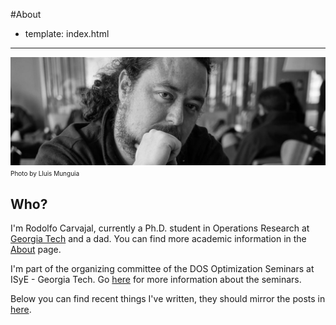 #About

- template: index.html

---------
![Photo by Lluis Munguia](portrait.jpg)
<font size="1">Photo by Lluis Munguia</font>

## Who?

I'm Rodolfo Carvajal, currently a Ph.D. student in Operations Research
at [Georgia Tech](http://www.isye.gatech.edu/) and a dad. You can find
more academic information in the [About](/~rcarvajal3/about.html) page.

I'm part of the organizing committee of the DOS Optimization Seminars at
ISyE - Georgia Tech. Go [here](http://www2.isye.gatech.edu/dos/) for more
information about the seminars.

Below you can find recent things I've written, they should mirror the
posts in [here](http://scriptogr.am/rocarvaj).
